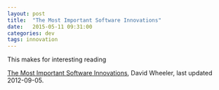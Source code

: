 ```yaml
---
layout: post
title:  "The Most Important Software Innovations"
date:   2015-05-11 09:31:00
categories: dev
tags: innovation
---
```


This makes for interesting reading

[The Most Important Software Innovations](http://www.dwheeler.com/innovation/innovation.html), David Wheeler, last updated 2012-09-05.
